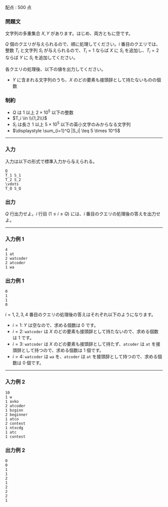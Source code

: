 配点 : $500$ 点

### 問題文

文字列の多重集合 $X,Y$ があります。はじめ、両方ともに空です。

$Q$ 個のクエリが与えられるので、順に処理してください。$i$ 番目のクエリでは、整数 $T_i$ と文字列 $S_i$ が与えられるので、$T_i=1$ ならば $X$ に $S_i$ を追加し、$T_i=2$ ならば $Y$ に $S_i$ を追加してください。

各クエリの処理後、以下の値を出力してください。

  * $Y$ に含まれる文字列のうち、$X$ のどの要素も接頭辞として持たないものの個数



### 制約

  * $Q$ は $1$ 以上 $2 \times 10^5$ 以下の整数
  * $T_i \in \\{1,2\\}$
  * $S_i$ は長さ $1$ 以上 $5 \times 10^5$ 以下の英小文字のみからなる文字列
  * $\displaystyle \sum_{i=1}^Q |S_i| \leq 5 \times 10^5$



* * *

### 入力

入力は以下の形式で標準入力から与えられる。
    
    
    Q
    T_1 S_1
    T_2 S_2
    \vdots
    T_Q S_Q

### 出力

$Q$ 行出力せよ。$i$ 行目 $(1 \leq i \leq Q)$ には、$i$ 番目のクエリの処理後の答えを出力せよ。

* * *

### 入力例 1
    
    
    4
    1 at
    2 watcoder
    2 atcoder
    1 wa

### 出力例 1
    
    
    0
    1
    1
    0

$i=1,2,3,4$ 番目のクエリの処理後の答えはそれぞれ以下のようになります。

  * $i=1$: $Y$ は空なので、求める個数は $0$ です。
  * $i=2$: `watcoder` は $X$ のどの要素も接頭辞として持たないので、求める個数は $1$ です。
  * $i=3$: `watcoder` は $X$ のどの要素も接頭辞として持たず、`atcoder` は `at` を接頭辞として持つので、求める個数は $1$ 個です。
  * $i=4$: `watcoder` は `wa` を、`atcoder` は `at` を接頭辞として持つので、求める個数は $0$ 個です。



* * *

### 入力例 2
    
    
    10
    1 w
    1 avko
    2 atcoder
    1 bzginn
    2 beginner
    1 atco
    2 contest
    1 ntxcdg
    1 atc
    1 contest

### 出力例 2
    
    
    0
    0
    1
    1
    2
    1
    2
    2
    2
    1